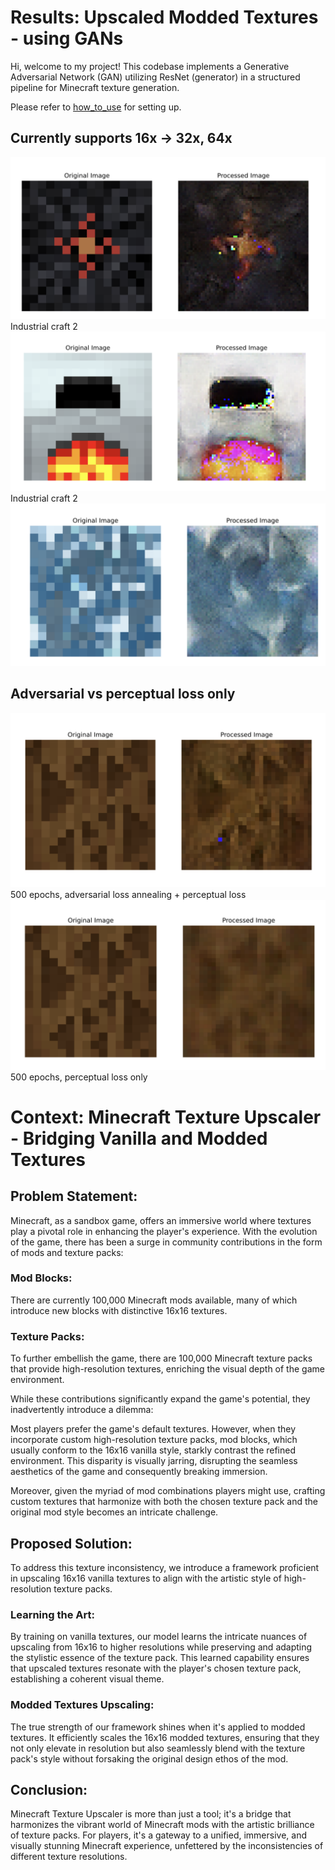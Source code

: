 # Results: Upscaled Modded Textures - using GANs

Hi, welcome to my project! 
This codebase implements a Generative Adversarial Network (GAN) utilizing ResNet (generator) in a structured pipeline for Minecraft texture generation.

Please refer to [how_to_use](https://github.com/gametekker/InterpretableGAN/blob/main/Upscale/how_to_use.md) for setting up.

## Currently supports 16x -> 32x, 64x
![Example Image](https://github.com/gametekker/InterpretableGAN/blob/main/Screen%20Shot%202023-09-24%20at%203.49.37%20AM.png)
Industrial craft 2
![Example Image](https://github.com/gametekker/InterpretableGAN/blob/main/Screen%20Shot%202023-09-24%20at%205.43.07%20PM.png)
Industrial craft 2
![Example Image](https://github.com/gametekker/InterpretableGAN/blob/main/Screen%20Shot%202023-09-24%20at%203.53.10%20AM.png)



## Adversarial vs perceptual loss only

![Example Image](https://github.com/gametekker/InterpretableGAN/blob/main/Screen%20Shot%202023-09-24%20at%203.17.15%20AM.png)
500 epochs, adversarial loss annealing + perceptual loss
![Example Image](https://github.com/gametekker/InterpretableGAN/blob/main/Screen%20Shot%202023-09-24%20at%203.17.22%20AM.png)
500 epochs, perceptual loss only

# Context: Minecraft Texture Upscaler - Bridging Vanilla and Modded Textures

## Problem Statement:

Minecraft, as a sandbox game, offers an immersive world where textures play a pivotal role in enhancing the player's experience. With the evolution of the game, there has been a surge in community contributions in the form of mods and texture packs:

### Mod Blocks:

There are currently 100,000 Minecraft mods available, many of which introduce new blocks with distinctive 16x16 textures.

### Texture Packs: 

To further embellish the game, there are 100,000 Minecraft texture packs that provide high-resolution textures, enriching the visual depth of the game environment.

While these contributions significantly expand the game's potential, they inadvertently introduce a dilemma:

Most players prefer the game's default textures. However, when they incorporate custom high-resolution texture packs, mod blocks, which usually conform to the 16x16 vanilla style, starkly contrast the refined environment. This disparity is visually jarring, disrupting the seamless aesthetics of the game and consequently breaking immersion.

Moreover, given the myriad of mod combinations players might use, crafting custom textures that harmonize with both the chosen texture pack and the original mod style becomes an intricate challenge.

## Proposed Solution:

To address this texture inconsistency, we introduce a framework proficient in upscaling 16x16 vanilla textures to align with the artistic style of high-resolution texture packs.

### Learning the Art: 

By training on vanilla textures, our model learns the intricate nuances of upscaling from 16x16 to higher resolutions while preserving and adapting the stylistic essence of the texture pack. This learned capability ensures that upscaled textures resonate with the player's chosen texture pack, establishing a coherent visual theme.

### Modded Textures Upscaling: 

The true strength of our framework shines when it's applied to modded textures. It efficiently scales the 16x16 modded textures, ensuring that they not only elevate in resolution but also seamlessly blend with the texture pack's style without forsaking the original design ethos of the mod.

## Conclusion:

Minecraft Texture Upscaler is more than just a tool; it's a bridge that harmonizes the vibrant world of Minecraft mods with the artistic brilliance of texture packs. For players, it's a gateway to a unified, immersive, and visually stunning Minecraft experience, unfettered by the inconsistencies of different texture resolutions.
